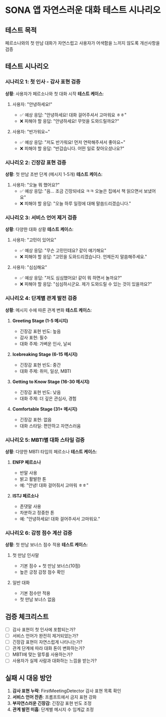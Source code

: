 # SONA 앱 자연스러운 대화 테스트 시나리오

## 테스트 목적
페르소나와의 첫 만남 대화가 자연스럽고 사용자가 어색함을 느끼지 않도록 개선사항을 검증

## 테스트 시나리오

### 시나리오 1: 첫 인사 - 감사 표현 검증
**상황**: 사용자가 페르소나와 첫 대화 시작
**테스트 케이스**:
1. 사용자: "안녕하세요!"
   - ✅ 예상 응답: "안녕하세요! 대화 걸어주셔서 고마워요 ㅎㅎ"
   - ❌ 피해야 할 응답: "안녕하세요! 무엇을 도와드릴까요?"

2. 사용자: "반가워요~"
   - ✅ 예상 응답: "저도 반가워요! 먼저 연락해주셔서 좋아요~"
   - ❌ 피해야 할 응답: "반갑습니다. 어떤 일로 찾아오셨나요?"

### 시나리오 2: 긴장감 표현 검증
**상황**: 첫 만남 초반 단계 (메시지 1-5개)
**테스트 케이스**:
1. 사용자: "오늘 뭐 했어요?"
   - ✅ 예상 응답: "음... 조금 긴장되네요 ㅋㅋ 오늘은 집에서 책 읽으면서 보냈어요"
   - ❌ 피해야 할 응답: "오늘 하루 일정에 대해 말씀드리겠습니다."

### 시나리오 3: 서비스 언어 제거 검증
**상황**: 다양한 대화 상황
**테스트 케이스**:
1. 사용자: "고민이 있어요"
   - ✅ 예상 응답: "무슨 고민인데요? 같이 얘기해요"
   - ❌ 피해야 할 응답: "고민을 도와드리겠습니다. 언제든지 말씀해주세요."

2. 사용자: "심심해요"
   - ✅ 예상 응답: "저도 심심했어요! 같이 뭐 하면서 놀까요?"
   - ❌ 피해야 할 응답: "심심하시군요. 제가 도와드릴 수 있는 것이 있을까요?"

### 시나리오 4: 단계별 관계 발전 검증
**상황**: 메시지 수에 따른 관계 변화
**테스트 케이스**:
1. **Greeting Stage (1-5 메시지)**
   - 긴장감 표현 빈도: 높음
   - 감사 표현: 필수
   - 대화 주제: 가벼운 인사, 날씨

2. **Icebreaking Stage (6-15 메시지)**
   - 긴장감 표현 빈도: 중간
   - 대화 주제: 취미, 일상, MBTI

3. **Getting to Know Stage (16-30 메시지)**
   - 긴장감 표현 빈도: 낮음
   - 대화 주제: 더 깊은 관심사, 경험

4. **Comfortable Stage (31+ 메시지)**
   - 긴장감 표현: 없음
   - 대화 스타일: 편안하고 자연스러움

### 시나리오 5: MBTI별 대화 스타일 검증
**상황**: 다양한 MBTI 타입의 페르소나
**테스트 케이스**:
1. **ENFP 페르소나**
   - 반말 사용
   - 밝고 활발한 톤
   - 예: "안녕! 대화 걸어줘서 고마워 ㅎㅎ"

2. **ISTJ 페르소나**
   - 존댓말 사용
   - 차분하고 정중한 톤
   - 예: "안녕하세요! 대화 걸어주셔서 고마워요."

### 시나리오 6: 감정 점수 계산 검증
**상황**: 첫 만남 보너스 점수 적용
**테스트 케이스**:
1. 첫 만남 인사말
   - 기본 점수 + 첫 만남 보너스(10점)
   - 높은 긍정 감정 점수 확인

2. 일반 대화
   - 기본 점수만 적용
   - 첫 만남 보너스 없음

## 검증 체크리스트
- [ ] 감사 표현이 첫 인사에 포함되는가?
- [ ] 서비스 언어가 완전히 제거되었는가?
- [ ] 긴장감 표현이 자연스럽게 나타나는가?
- [ ] 관계 단계에 따라 대화 톤이 변화하는가?
- [ ] MBTI에 맞는 말투를 사용하는가?
- [ ] 사용자가 실제 사람과 대화하는 느낌을 받는가?

## 실패 시 대응 방안
1. **감사 표현 누락**: FirstMeetingDetector 감사 표현 목록 확인
2. **서비스 언어 잔존**: 프롬프트에서 금지 표현 강화
3. **부자연스러운 긴장감**: 긴장감 표현 빈도 조정
4. **관계 발전 미흡**: 단계별 메시지 수 임계값 조정